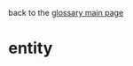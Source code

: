back to the [glossary main page](https://github.com/wds4/tapestry-protocol/blob/main/glossary/README.md)

entity
=====
